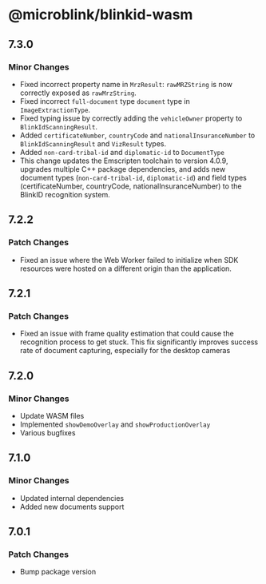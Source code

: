 # @microblink/blinkid-wasm

## 7.3.0

### Minor Changes

- Fixed incorrect property name in `MrzResult`: `rawMRZString` is now correctly exposed as `rawMrzString`.
- Fixed incorrect `full-document` type `document` type in `ImageExtractionType`.
- Fixed typing issue by correctly adding the `vehicleOwner` property to `BlinkIdScanningResult`.
- Added `certificateNumber`, `countryCode` and `nationalInsuranceNumber` to `BlinkIdScanningResult` and `VizResult` types.
- Added `non-card-tribal-id` and `diplomatic-id` to `DocumentType`
- This change updates the Emscripten toolchain to version 4.0.9, upgrades multiple C++ package dependencies, and adds new document types (`non-card-tribal-id`, `diplomatic-id`) and field types (certificateNumber, countryCode, nationalInsuranceNumber) to the BlinkID recognition system.

## 7.2.2

### Patch Changes

- Fixed an issue where the Web Worker failed to initialize when SDK resources were hosted on a different origin than the application.

## 7.2.1

### Patch Changes

- Fixed an issue with frame quality estimation that could cause the recognition process to get stuck. This fix significantly improves success rate of document capturing, especially for the desktop cameras

## 7.2.0

### Minor Changes

- Update WASM files
- Implemented `showDemoOverlay` and `showProductionOverlay`
- Various bugfixes

## 7.1.0

### Minor Changes

- Updated internal dependencies
- Added new documents support

## 7.0.1

### Patch Changes

- Bump package version
